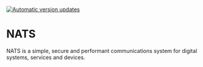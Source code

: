 [![Automatic version updates](https://github.com/ZOSOpenTools/natsport/actions/workflows/bump.yml/badge.svg)](https://github.com/ZOSOpenTools/natsport/actions/workflows/bump.yml)

# NATS

NATS is a simple, secure and performant communications system for digital systems, services and devices.
